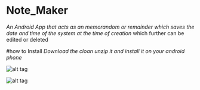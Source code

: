 # Note_Maker
_An Android App that acts as an memorandom or remainder which saves the date and time of the system at the time of creation_
which further can be edited or deleted 


#how to Install
_Download the cloan unzip it  and install it on your android phone_

![alt tag](https://user-images.githubusercontent.com/22345839/37164792-4ea66176-2321-11e8-835d-a6c8310a5f4f.jpg)








![alt tag](https://user-images.githubusercontent.com/22345839/37165360-77149aaa-2322-11e8-9fb2-15d834087596.jpg)


